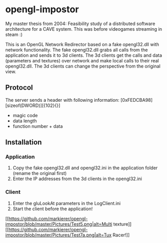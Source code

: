 # opengl-impostor

My master thesis from 2004: Feasibility study of a distributed software architecture for a CAVE system. This was before videogames streaming in steam :)

This is an OpenGL Network Redirector based on a fake opengl32.dll with network functionality. The fake opengl32.dll grabs all calls from the application and sends it to 3d clients. The 3d clients get the calls and data (parameters and textures) over network and make local calls to their real opengl32.dll. The 3d clients can change the perspective from the original view.

## Protocol
The server sends a header with following information:
[0xFEDCBA98][sizeof(DWORD)][{102}{}]
- magic code
- data length
- function number + data

## Installation

### Application
1. Copy the fake opengl32.dll and opengl32.ini in the application folder (rename the original first)
2. Enter the IP addresses from the 3d clients in the opengl32.ini

### Client
1. Enter the gluLookAt parameters in the LogClient.ini
2. Start the client before the application!

[[https://github.com/markierer/opengl-impostor/blob/master/Pictures/Test5.png|alt=Multi texture]]
[[https://github.com/markierer/opengl-impostor/blob/master/Pictures/Test7a.png|alt=Tux Racer!]]
